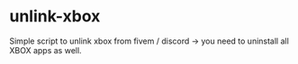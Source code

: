 # unlink-xbox

Simple script to unlink xbox from fivem / discord 
-> you need to uninstall all XBOX apps as well.
